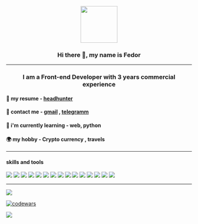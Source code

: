 

<div id="header" align="center">
  <img src="https://media.giphy.com/media/lP8xu5t2DLGG045H8F/giphy.gif" width="100"/>
</div>
<div>
<h3 align="center">Hi there 👋, my name is Fedor</h3>
</div>
<hr>


<h3 align="center">I am a Front-end Developer with 3 years commercial experience</h3>

<h4 align="left">🏢 my resume - <a href="https://ulyanovsk.hh.ru/resume/9577af45ff0b5f99e10039ed1f556c33637875" target="_blank">headhunter</a></h4>
<h4 align="left">💬 contact me - <a href="mailto:bostbotbeet@gmail.com">gmail</a> , <a href="https://t.me/+79867359659">telegramm</a> </h4>
<h4 align="left">🌱 i'm currently learning - web, python</h4>
<h4 align="left">🌍 my hobby - Crypto currency , travels </h4>
<hr>

<h4 align="left">skills and tools</h4>

<div float="left">
  <img src="https://img.shields.io/badge/html5-%23E34F26.svg?style=for-the-badge&logo=html5&logoColor=white"/>
  <img src="https://img.shields.io/badge/Pug-FFF?style=for-the-badge&logo=pug&logoColor=A86454"/>
  <img src="https://img.shields.io/badge/css3-%231572B6.svg?style=for-the-badge&logo=css3&logoColor=white"/>
  <img src="https://img.shields.io/badge/SASS-hotpink.svg?style=for-the-badge&logo=SASS&logoColor=white"/>
  <img src="https://img.shields.io/badge/less-2B4C80?style=for-the-badge&logo=less&logoColor=white"/>
  <img src="https://img.shields.io/badge/javascript-%23323330.svg?style=for-the-badge&logo=javascript&logoColor=%23F7DF1E"/>
  <img display="inline-block" src="https://img.shields.io/badge/react-%2320232a.svg?style=for-the-badge&logo=react&logoColor=%2361DAFB"/>
  <img src="https://img.shields.io/badge/redux-%23593d88.svg?style=for-the-badge&logo=redux&logoColor=white"/>
  <img src="https://img.shields.io/badge/yarn-%232C8EBB.svg?style=for-the-badge&logo=yarn&logoColor=white"/>
  <img src="https://img.shields.io/badge/NPM-%23000000.svg?style=for-the-badge&logo=npm&logoColor=white"/>
  <img src="https://img.shields.io/badge/Linux-FCC624?style=for-the-badge&logo=linux&logoColor=black"/>
  <img src="https://img.shields.io/badge/GULP-%23CF4647.svg?style=for-the-badge&logo=gulp&logoColor=white"/>
  <img src="https://img.shields.io/badge/git-%23F05033.svg?style=for-the-badge&logo=git&logoColor=white"/>
  <img src="https://img.shields.io/badge/gitlab-%23181717.svg?style=for-the-badge&logo=gitlab&logoColor=white"/>
  <img src="https://img.shields.io/badge/bitbucket-%230047B3.svg?style=for-the-badge&logo=bitbucket&logoColor=white"/>
</div>

<hr>

<div float="left">

![](https://github-profile-summary-cards.vercel.app/api/cards/profile-details?username=Fedor73&theme=solarized_dark)
 
[![codewars](https://www.codewars.com/users/bostbotbeet@gmail.com/badges/micro)](https://www.codewars.com/users/bostbotbeet@gmail.com) 

</div>

![](https://komarev.com/ghpvc/?username=Fedor73)
